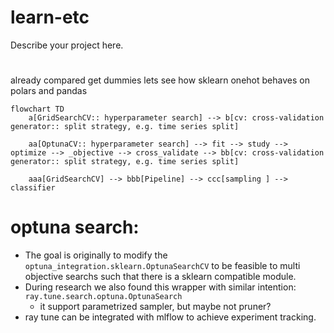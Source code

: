 # learn-etc

Describe your project here.

# 
already compared get dummies
lets see how sklearn onehot behaves on polars and pandas

```mermaid
flowchart TD
    a[GridSearchCV:: hyperparameter search] --> b[cv: cross-validation generator:: split strategy, e.g. time series split]

    aa[OptunaCV:: hyperparameter search] --> fit --> study --> optimize --> _objective --> cross_validate --> bb[cv: cross-validation generator:: split strategy, e.g. time series split]

    aaa[GridSearchCV] --> bbb[Pipeline] --> ccc[sampling ] --> classifier
```

# optuna search:
 - The goal is originally to modify the `optuna_integration.sklearn.OptunaSearchCV` to be feasible to multi objective searchs such that there is a sklearn compatible module.
 - During research we also found this wrapper with similar intention: `ray.tune.search.optuna.OptunaSearch`
   - it support parametrized sampler, but maybe not pruner?  
 - ray tune can be integrated with mlflow to achieve experiment tracking.